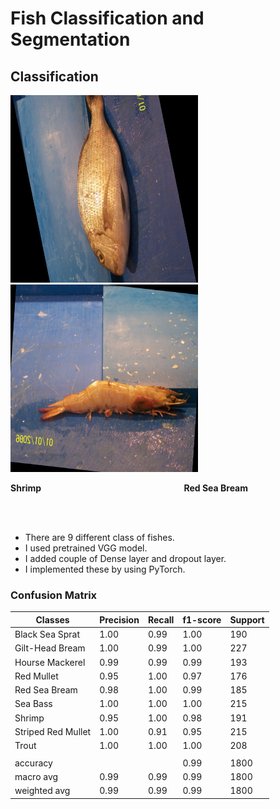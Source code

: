 # Fish Classification and Segmentation

## Classification

<img src="/images/Sample Red Sea Bream.png" alt="Red Sea Bream" width="300" height="300"/> <img src="/images/Sample Shrimp.png" alt="Shrimp" width="300" height="300">

<b>Shrimp</b>&nbsp; &nbsp;&nbsp;&nbsp;&nbsp;&nbsp;&nbsp;&nbsp;&nbsp;&nbsp;&nbsp;&nbsp;&nbsp;&nbsp;&nbsp;&nbsp;&nbsp;&nbsp;&nbsp;&nbsp;&nbsp;&nbsp;&nbsp;&nbsp;&nbsp;&nbsp;&nbsp;&nbsp;&nbsp;&nbsp;&nbsp;&nbsp;&nbsp;&nbsp;&nbsp;&nbsp;&nbsp;&nbsp;&nbsp;&nbsp;&nbsp;&nbsp;&nbsp;&nbsp;&nbsp;&nbsp;&nbsp;&nbsp;&nbsp;&nbsp;&nbsp;&nbsp;&nbsp;&nbsp;&nbsp;&nbsp;&nbsp;<b>Red Sea Bream</b>

</br></br>

- There are 9 different class of fishes.
- I used pretrained VGG model.
- I added couple of Dense layer and dropout layer.
- I implemented these by using PyTorch.

### Confusion Matrix

| Classes            | Precision | Recall | f1-score | Support |
|--------------------|-----------|--------|----------|---------|
| Black Sea Sprat    | 1.00      | 0.99   | 1.00     | 190     |
| Gilt-Head Bream    | 1.00      | 0.99   | 1.00     | 227     |
| Hourse Mackerel    | 0.99      | 0.99   | 0.99     | 193     |
| Red Mullet         | 0.95      | 1.00   | 0.97     | 176     |
| Red Sea Bream      | 0.98      | 1.00   | 0.99     | 185     |
| Sea Bass           | 1.00      | 1.00   | 1.00     | 215     |
| Shrimp             | 0.95      | 1.00   | 0.98     | 191     |
| Striped Red Mullet | 1.00      | 0.91   | 0.95     | 215     |
| Trout              | 1.00      | 1.00   | 1.00     | 208     |
|                    |           |        |          |         |
| accuracy           |           |        | 0.99     | 1800    |
| macro avg          | 0.99      | 0.99   | 0.99     | 1800    |
| weighted avg       | 0.99      | 0.99   | 0.99     | 1800    |
